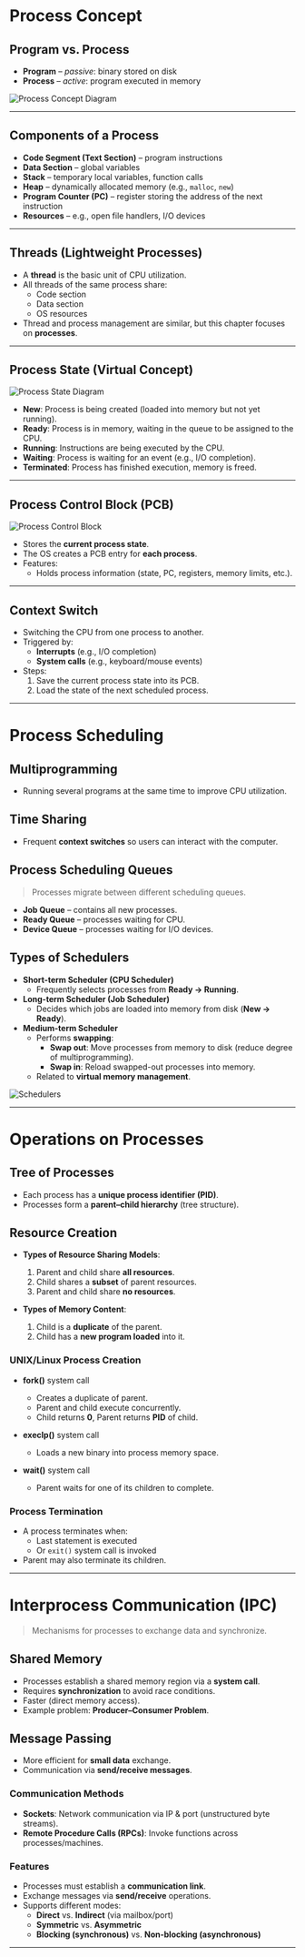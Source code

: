 # Process Concept

## Program vs. Process
- **Program** – *passive*: binary stored on disk
- **Process** – *active*: program executed in memory

![Process Concept Diagram](https://cdn-images-1.medium.com/max/900/1*6vsoP1cWzQkN95AlEt2WoA.jpeg)

---

## Components of a Process
- **Code Segment (Text Section)** – program instructions  
- **Data Section** – global variables  
- **Stack** – temporary local variables, function calls  
- **Heap** – dynamically allocated memory (e.g., `malloc`, `new`)  
- **Program Counter (PC)** – register storing the address of the next instruction  
- **Resources** – e.g., open file handlers, I/O devices  

---

## Threads (Lightweight Processes)
- A **thread** is the basic unit of CPU utilization.  
- All threads of the same process share:
  - Code section  
  - Data section  
  - OS resources  
- Thread and process management are similar, but this chapter focuses on **processes**.  

---

## Process State (Virtual Concept)
![Process State Diagram](https://i.imgur.com/vD7tDw5.png)

- **New**: Process is being created (loaded into memory but not yet running).  
- **Ready**: Process is in memory, waiting in the queue to be assigned to the CPU.  
- **Running**: Instructions are being executed by the CPU.  
- **Waiting**: Process is waiting for an event (e.g., I/O completion).  
- **Terminated**: Process has finished execution, memory is freed.  

---

## Process Control Block (PCB)
![Process Control Block](https://cdn1.byjus.com/wp-content/uploads/2022/06/process-control-block.png)

- Stores the **current process state**.  
- The OS creates a PCB entry for **each process**.  
- Features:
  - Holds process information (state, PC, registers, memory limits, etc.).  

---

## Context Switch
- Switching the CPU from one process to another.  
- Triggered by:
  - **Interrupts** (e.g., I/O completion)  
  - **System calls** (e.g., keyboard/mouse events)  
- Steps:
  1. Save the current process state into its PCB.  
  2. Load the state of the next scheduled process.  

---

# Process Scheduling

## Multiprogramming
- Running several programs at the same time to improve CPU utilization.

## Time Sharing
- Frequent **context switches** so users can interact with the computer.

## Process Scheduling Queues
> Processes migrate between different scheduling queues.

- **Job Queue** – contains all new processes.  
- **Ready Queue** – processes waiting for CPU.  
- **Device Queue** – processes waiting for I/O devices.  

## Types of Schedulers
- **Short-term Scheduler (CPU Scheduler)**  
  - Frequently selects processes from **Ready → Running**.  
- **Long-term Scheduler (Job Scheduler)**  
  - Decides which jobs are loaded into memory from disk (**New → Ready**).  
- **Medium-term Scheduler**  
  - Performs **swapping**:
    - **Swap out**: Move processes from memory to disk (reduce degree of multiprogramming).  
    - **Swap in**: Reload swapped-out processes into memory.  
  - Related to **virtual memory management**.  

![Schedulers](https://afteracademy.com/images/what-is-longterm-shortterm-and-mediumterm-scheduler-longterm-shortterm-working.png)

---

# Operations on Processes

## Tree of Processes
- Each process has a **unique process identifier (PID)**.  
- Processes form a **parent–child hierarchy** (tree structure).  

## Resource Creation
- **Types of Resource Sharing Models**:  
  1. Parent and child share **all resources**.  
  2. Child shares a **subset** of parent resources.  
  3. Parent and child share **no resources**.  

- **Types of Memory Content**:  
  1. Child is a **duplicate** of the parent.  
  2. Child has a **new program loaded** into it.  

### UNIX/Linux Process Creation
- **fork()** system call  
  - Creates a duplicate of parent.  
  - Parent and child execute concurrently.  
  - Child returns **0**, Parent returns **PID** of child.  

- **execlp()** system call  
  - Loads a new binary into process memory space.  

- **wait()** system call  
  - Parent waits for one of its children to complete.  

### Process Termination
- A process terminates when:
  - Last statement is executed  
  - Or `exit()` system call is invoked  
- Parent may also terminate its children.  

---

# Interprocess Communication (IPC)
> Mechanisms for processes to exchange data and synchronize.

## Shared Memory
- Processes establish a shared memory region via a **system call**.  
- Requires **synchronization** to avoid race conditions.  
- Faster (direct memory access).  
- Example problem: **Producer–Consumer Problem**.  

## Message Passing
- More efficient for **small data** exchange.  
- Communication via **send/receive messages**.  

### Communication Methods
- **Sockets**: Network communication via IP & port (unstructured byte streams).  
- **Remote Procedure Calls (RPCs)**: Invoke functions across processes/machines.  

### Features
- Processes must establish a **communication link**.  
- Exchange messages via **send/receive** operations.  
- Supports different modes:  
  - **Direct** vs. **Indirect** (via mailbox/port)  
  - **Symmetric** vs. **Asymmetric**  
  - **Blocking (synchronous)** vs. **Non-blocking (asynchronous)**  

---
